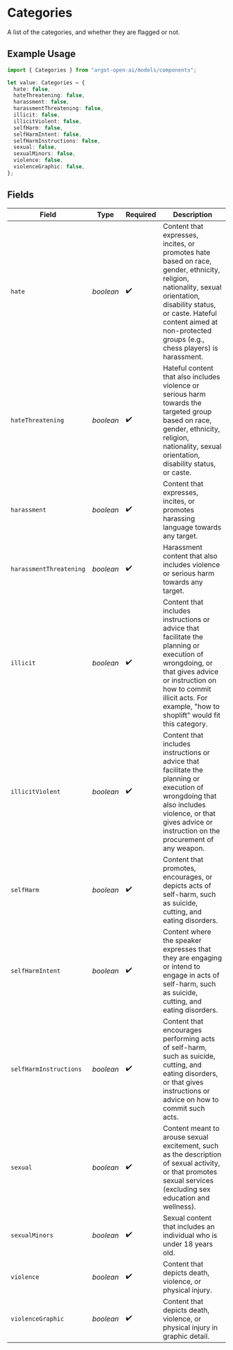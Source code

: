 # Categories

A list of the categories, and whether they are flagged or not.

## Example Usage

```typescript
import { Categories } from "argot-open-ai/models/components";

let value: Categories = {
  hate: false,
  hateThreatening: false,
  harassment: false,
  harassmentThreatening: false,
  illicit: false,
  illicitViolent: false,
  selfHarm: false,
  selfHarmIntent: false,
  selfHarmInstructions: false,
  sexual: false,
  sexualMinors: false,
  violence: false,
  violenceGraphic: false,
};
```

## Fields

| Field                                                                                                                                                                                                                                          | Type                                                                                                                                                                                                                                           | Required                                                                                                                                                                                                                                       | Description                                                                                                                                                                                                                                    |
| ---------------------------------------------------------------------------------------------------------------------------------------------------------------------------------------------------------------------------------------------- | ---------------------------------------------------------------------------------------------------------------------------------------------------------------------------------------------------------------------------------------------- | ---------------------------------------------------------------------------------------------------------------------------------------------------------------------------------------------------------------------------------------------- | ---------------------------------------------------------------------------------------------------------------------------------------------------------------------------------------------------------------------------------------------- |
| `hate`                                                                                                                                                                                                                                         | *boolean*                                                                                                                                                                                                                                      | :heavy_check_mark:                                                                                                                                                                                                                             | Content that expresses, incites, or promotes hate based on race, gender, ethnicity, religion, nationality, sexual orientation, disability status, or caste. Hateful content aimed at non-protected groups (e.g., chess players) is harassment. |
| `hateThreatening`                                                                                                                                                                                                                              | *boolean*                                                                                                                                                                                                                                      | :heavy_check_mark:                                                                                                                                                                                                                             | Hateful content that also includes violence or serious harm towards the targeted group based on race, gender, ethnicity, religion, nationality, sexual orientation, disability status, or caste.                                               |
| `harassment`                                                                                                                                                                                                                                   | *boolean*                                                                                                                                                                                                                                      | :heavy_check_mark:                                                                                                                                                                                                                             | Content that expresses, incites, or promotes harassing language towards any target.                                                                                                                                                            |
| `harassmentThreatening`                                                                                                                                                                                                                        | *boolean*                                                                                                                                                                                                                                      | :heavy_check_mark:                                                                                                                                                                                                                             | Harassment content that also includes violence or serious harm towards any target.                                                                                                                                                             |
| `illicit`                                                                                                                                                                                                                                      | *boolean*                                                                                                                                                                                                                                      | :heavy_check_mark:                                                                                                                                                                                                                             | Content that includes instructions or advice that facilitate the planning or execution of wrongdoing, or that gives advice or instruction on how to commit illicit acts. For example, "how to shoplift" would fit this category.               |
| `illicitViolent`                                                                                                                                                                                                                               | *boolean*                                                                                                                                                                                                                                      | :heavy_check_mark:                                                                                                                                                                                                                             | Content that includes instructions or advice that facilitate the planning or execution of wrongdoing that also includes violence, or that gives advice or instruction on the procurement of any weapon.                                        |
| `selfHarm`                                                                                                                                                                                                                                     | *boolean*                                                                                                                                                                                                                                      | :heavy_check_mark:                                                                                                                                                                                                                             | Content that promotes, encourages, or depicts acts of self-harm, such as suicide, cutting, and eating disorders.                                                                                                                               |
| `selfHarmIntent`                                                                                                                                                                                                                               | *boolean*                                                                                                                                                                                                                                      | :heavy_check_mark:                                                                                                                                                                                                                             | Content where the speaker expresses that they are engaging or intend to engage in acts of self-harm, such as suicide, cutting, and eating disorders.                                                                                           |
| `selfHarmInstructions`                                                                                                                                                                                                                         | *boolean*                                                                                                                                                                                                                                      | :heavy_check_mark:                                                                                                                                                                                                                             | Content that encourages performing acts of self-harm, such as suicide, cutting, and eating disorders, or that gives instructions or advice on how to commit such acts.                                                                         |
| `sexual`                                                                                                                                                                                                                                       | *boolean*                                                                                                                                                                                                                                      | :heavy_check_mark:                                                                                                                                                                                                                             | Content meant to arouse sexual excitement, such as the description of sexual activity, or that promotes sexual services (excluding sex education and wellness).                                                                                |
| `sexualMinors`                                                                                                                                                                                                                                 | *boolean*                                                                                                                                                                                                                                      | :heavy_check_mark:                                                                                                                                                                                                                             | Sexual content that includes an individual who is under 18 years old.                                                                                                                                                                          |
| `violence`                                                                                                                                                                                                                                     | *boolean*                                                                                                                                                                                                                                      | :heavy_check_mark:                                                                                                                                                                                                                             | Content that depicts death, violence, or physical injury.                                                                                                                                                                                      |
| `violenceGraphic`                                                                                                                                                                                                                              | *boolean*                                                                                                                                                                                                                                      | :heavy_check_mark:                                                                                                                                                                                                                             | Content that depicts death, violence, or physical injury in graphic detail.                                                                                                                                                                    |